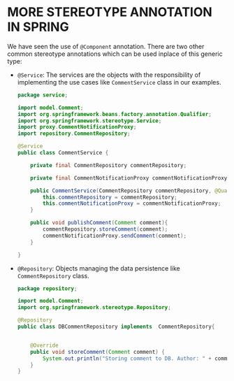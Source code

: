 # MORE STEREOTYPE ANNOTATION IN SPRING

We have seen the use of `@Component` annotation. There are two other common stereotype annotations which can be used inplace of this generic type:

- `@Service`: The services are the objects with the responsibility of implementing the use cases like `CommentService` class in our examples.

  ```java
  package service;

  import model.Comment;
  import org.springframework.beans.factory.annotation.Qualifier;
  import org.springframework.stereotype.Service;
  import proxy.CommentNotificationProxy;
  import repository.CommentRepository;

  @Service
  public class CommentService {

      private final CommentRepository commentRepository;

      private final CommentNotificationProxy commentNotificationProxy;

      public CommentService(CommentRepository commentRepository, @Qualifier("EMAIL") CommentNotificationProxy commentNotificationProxy){
          this.commentRepository = commentRepository;
          this.commentNotificationProxy = commentNotificationProxy;
      }

      public void publishComment(Comment comment){
          commentRepository.storeComment(comment);
          commentNotificationProxy.sendComment(comment);
      }

  }
  ```

- `@Repository`: Objects managing the data persistence like `CommentRepository` class.

  ```java
  package repository;

  import model.Comment;
  import org.springframework.stereotype.Repository;

  @Repository
  public class DBCommentRepository implements  CommentRepository{


      @Override
      public void storeComment(Comment comment) {
          System.out.println("Storing comment to DB. Author: " + comment.getAuthor() + " commented: " + comment.getText());
      }
  }
  ```
